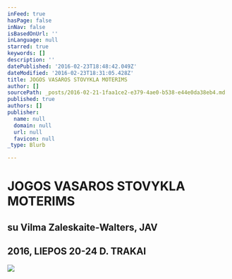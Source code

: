 ```yaml
---
inFeed: true
hasPage: false
inNav: false
isBasedOnUrl: ''
inLanguage: null
starred: true
keywords: []
description: ''
datePublished: '2016-02-23T18:48:42.049Z'
dateModified: '2016-02-23T18:31:05.428Z'
title: JOGOS VASAROS STOVYKLA MOTERIMS
author: []
sourcePath: _posts/2016-02-21-1faa1ce2-e379-4ae0-b538-e44e0da38eb4.md
published: true
authors: []
publisher:
  name: null
  domain: null
  url: null
  favicon: null
_type: Blurb

---
```

# JOGOS VASAROS STOVYKLA MOTERIMS

## su Vilma Zaleskaite-Walters, JAV

## 2016, LIEPOS 20-24 D. TRAKAI
![](https://s3-us-west-2.amazonaws.com/the-grid-img/p/09e6a9f9f0968f77f843a21f0cc673edeba3783a.jpg)